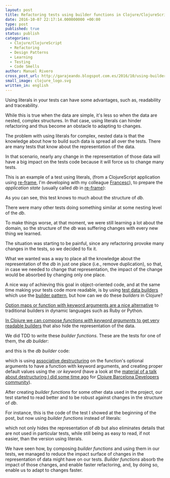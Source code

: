 ```yaml
---
layout: post
title: Refactoring tests using builder functions in Clojure/ClojureScript
date: 2016-10-07 22:17:14.000000000 +00:00
type: post
published: true
status: publish
categories:
  - Clojure/ClojureScript
  - Refactoring
  - Design Patterns
  - Learning
  - Testing
  - Code Smells
author: Manuel Rivero
cross_post_url: http://garajeando.blogspot.com.es/2016/10/using-builders-to-remove-duplication-in.html
small_image: clojure_logo.svg
written_in: english
---
```

<p>
  Using literals in your tests can have some advantages, such as, readability and traceability. 
</p>

<p>
  While this is true when the data are simple, it's less so when the data are nested, complex structures.
In that case, using literals can hinder refactoring and thus become an obstacle to adapting to changes.
</p>

<p>
  The problem with using literals for complex, nested data is that the knowledge about how to build such data is spread all over the tests. There are many tests that know about the representation of the data.
</p>

<p>
  In that scenario, nearly any change in the representation of those data will have a big impact on the tests code because it will force us to change many tests.
</p>

<p>
  This is an example of a test using literals, (from a ClojureScript application
using <a href="https://github.com/Day8/re-frame" >re-frame</a>, I'm developing with my colleague <a href="https://twitter.com/zesc" >Francesc</a>), to prepare the <i>application state</i> (usually called <i>db</i> in <a href="https://github.com/Day8/re-frame" >re-frame</a>):
</p>

<script src="https://gist.github.com/trikitrok/50a48e7899ba820ca140835112e8ad0b.js"></script>

<p>
  As you can see, this test knows to much about the structure of <i>db</i>. 
</p>

<p>
  There were many other tests doing something similar at some nesting level of the <i>db</i>. 
</p>

<p>
  To make things worse, at that moment, we were still learning a lot about the domain, so the structure of the <i>db</i> was suffering changes with every new thing we learned. 
</p>

<p>
  The situation was starting to be painful, since any refactoring provoke many changes in the tests, so we decided to fix it.
</p>

<p>
  What we wanted was a way to place all the knowledge about the representation of the <i>db</i> in just one place (i.e., remove duplication), so that, in case we needed to change that representation, the impact of the change would be absorbed by changing only one place.
</p>

<p> 
  A nice way of achieving this goal in object-oriented code, and at the same time making your tests code more readable, is by using <a href="http://www.natpryce.com/articles/000714.html" >test data builders</a> which use the <a href="https://en.wikipedia.org/wiki/Builder_pattern" >builder pattern</a>, but how can we do these <i>builders</i> in Clojure?
</p>

<p>
  <a href="https://aphyr.com/posts/321-builders-vs-option-maps" >Option maps or function with keyword arguments are a nice alternative</a> to traditional builders in dynamic languages such as Ruby or Python.
</p>

<p>
  <a href="http://stackoverflow.com/questions/12633670/whats-the-clojure-way-to-builder-pattern" >In Clojure we can compose <i>functions with keyword arguments</i> to get very readable builders</a> that also hide the representation of the data.
</p>

<p>
  We did TDD to write these <i>builder functions</i>. These are the tests for one of them, the <i>db builder</i>:
</p>

<script src="https://gist.github.com/trikitrok/093f10a3af82422d1eff8a83323aa7a7.js"></script>

<p>
  and this is the <i>db builder</i> code:
</p>

<script src="https://gist.github.com/trikitrok/1832b30d4a397acc0d24c3659edf1161.js"></script>

<p>
  which is using <a href="http://clojure.org/guides/destructuring" >associative destructuring</a> on the function's optional arguments to have a function with keyword arguments, and creating proper default values using the <i>:or keyword</i> (have a look at the <a href="https://gist.github.com/trikitrok/e24b0a8ecacf8c1ae726" >material of a talk about destructuring I did some time ago</a> for <a href="http://www.meetup.com/ClojureBCN/" >Clojure Barcelona Developers community</a>).
</p>

<p>
  After creating <i>builder functions</i> for some other data used in the project, our test started to read better and to be robust against changes in the structure of <i>db</i>.
</p>

<p>
  For instance, this is the code of the test I showed at the beginning of the post, but now using <i>builder functions</i> instead of literals:
</p>

<script src="https://gist.github.com/trikitrok/e8a8244ebc0fa82352bb8003a82da077.js"></script>

<p>
  which not only hides the representation of <i>db</i> but also eliminates details that are not used in particular tests, while still being as easy to read, if not easier, than the version using literals.
</p>

<p>
  We have seen how, by composing <i>builder functions</i> and using them in our tests, we managed to reduce the impact surface of changes in the representation of data might have on our tests. <i>Builder functions</i> absorb the impact of those changes, and enable faster refactoring, and, by doing so, enable us to adapt to changes faster.
</p>